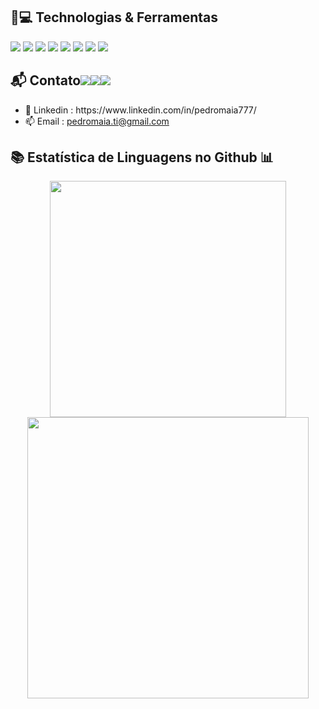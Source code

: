 <h2> 🚀💻 Technologias & Ferramentas </h2> 
<div  align="center"; style="display : inline ; margin-right: 30px">
  <img src="https://img.shields.io/badge/Python-3776AB?style=for-the-badge&logo=python&logoColor=white" />
  <img src="https://img.shields.io/badge/HTML5-E34F26?style=for-the-badge&logo=html5&logoColor=white" /> 
  <img src="https://img.shields.io/badge/CSS-239120?&style=for-the-badge&logo=css3&logoColor=white" />  
  <img src="https://img.shields.io/badge/JavaScript-F7DF1E?style=for-the-badge&logo=javascript&logoColor=black" />   
  <img src="https://img.shields.io/badge/C-00599C?style=for-the-badge&logo=c&logoColor=white" />  
  <img src="https://img.shields.io/badge/Java-ED8B00?style=for-the-badge&logo=java&logoColor=white" /> 
  <img src="https://img.shields.io/badge/MySQL-00000F?style=for-the-badge&logo=mysql&logoColor=white" />  
  <img src="https://img.shields.io/badge/Microsoft_Excel-217346?style=for-the-badge&logo=microsoft-excel&logoColor=white" />   
</div>
<div>
  <h2> 📬 Contato<div  align="center"; style="display : inline ; margin-right: 30px"><a href="https://instagram.com/pedro.maia.7" target="_blank"><img src="https://img.shields.io/badge/-Instagram-%23E4405F?style=for-the-badge&logo=instagram&logoColor=white" target="_blank"></a><a href = "mailto:pedromaia.ti@gmail.com"><img src="https://img.shields.io/badge/-Gmail-%23333?style=for-the-badge&logo=gmail&logoColor=white" target="_blank"></a><a href="https://www.linkedin.com/in/pedromaia777/" target="_blank"><img src="https://img.shields.io/badge/-LinkedIn-%230077B5?style=for-the-badge&logo=linkedin&logoColor=white" target="_blank"></a></h2></div>
 
  <ul>
    <li> 💬 Linkedin : https://www.linkedin.com/in/pedromaia777/ </li>
    <li>📫 Email : <a href=mailto:pedromaia.ti@gmail.com>pedromaia.ti@gmail.com</a>  
  </ul>
</div>

<h2> 📚 Estatística de Linguagens no Github 📊</h2>
<div align="center">
  <img src="https://github-readme-stats-eight-theta.vercel.app/api/top-langs/?username=PedroHenrique-Maia&layout=compact&langs_count=8&theme=chartreuse-dark" width="378"/>
  <img src="https://github-readme-stats-eight-theta.vercel.app/api?username=PedroHenrique-Maia&show_icons=true&theme=highcontrast&include_all_commits=true&count_private=true"width="450"/>


